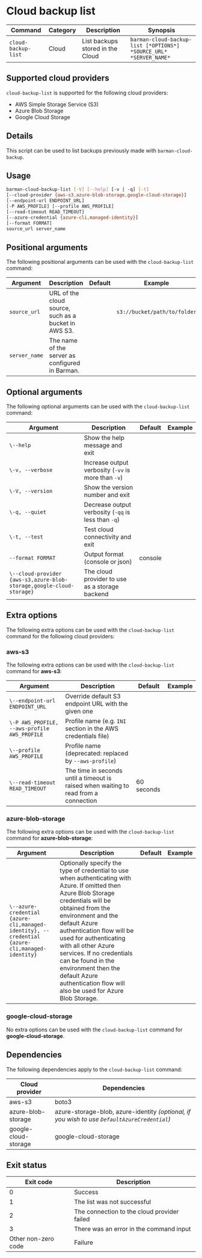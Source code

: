 # Cloud backup list

|**Command** | **Category** |  **Description**| **Synopsis**|
|------------|--------------|-----------------|----------|
|`cloud-backup-list`|Cloud|List backups stored in the Cloud|`barman-cloud-backup-list [*OPTIONS*] *SOURCE_URL* *SERVER_NAME*`|

## Supported cloud providers

`cloud-backup-list` is supported for the following cloud providers:

* AWS Simple Storage Service (S3)
* Azure Blob Storage
* Google Cloud Storage

## Details
This script can be used to list backups previously made with `barman-cloud-backup`.

## Usage

```bash
barman-cloud-backup-list [-V] [--help] [-v | -q] [-t]
[--cloud-provider {aws-s3,azure-blob-storage,google-cloud-storage}]
[--endpoint-url ENDPOINT_URL]
[-P AWS_PROFILE] [--profile AWS_PROFILE]
[--read-timeout READ_TIMEOUT]
[--azure-credential {azure-cli,managed-identity}]
[--format FORMAT]
source_url server_name
```

## Positional arguments

The following positional arguments can be used with the `cloud-backup-list` command:

|**Argument**|**Description**|**Default**|**Example**|
|------------|---------------|-----------|-----------|
|`source_url`|URL of the cloud source, such as a bucket in AWS S3.| |`s3://bucket/path/to/folder`|
|`server_name`|The name of the server as configured in Barman.| | |

## Optional arguments

The following optional arguments can be used with the `cloud-backup-list` command:

|**Argument**|**Description**|**Default**|**Example**|
|------------|---------------|-----------|-----------|
|`\--help`|Show the help message and exit| | |
|`\-v, --verbose`|Increase output verbosity (`-vv` is more than `-v`)| | |
|`\-V, --version`|Show the version number and exit| | |
|`\-q, --quiet`|Decrease output verbosity (`-qq` is less than `-q`)| | |
|`\-t, --test`|Test cloud connectivity and exit| | |
|`--format FORMAT`|Output format (console or json)|console| |
|`\--cloud-provider {aws-s3,azure-blob-storage,google-cloud-storage}`|The cloud provider to use as a storage backend| | |

## Extra options 
The following extra options can be used with the `cloud-backup-list` command for the following cloud providers:

### aws-s3

The following extra options can be used with the `cloud-backup-list` command for **aws-s3**:

|**Argument**|**Description**|**Default**|**Example**|
|------------|---------------|-----------|-----------|
|`\--endpoint-url ENDPOINT_URL`|Override default S3 endpoint URL with the given one|| |
|`\-P AWS_PROFILE, --aws-profile AWS_PROFILE`|Profile name (e.g. `INI` section in the AWS credentials file)|| |
|`\--profile AWS_PROFILE`|Profile name (deprecated: replaced by `--aws-profile`)|| |
|`\--read-timeout READ_TIMEOUT`|The time in seconds until a timeout is raised when waiting to read from a connection|60 seconds| |

### azure-blob-storage

The following extra options can be used with the `cloud-backup-list` command for **azure-blob-storage**:

|**Argument**|**Description**|**Default**|**Example**|
|------------|---------------|-----------|-----------|
|`\--azure-credential {azure-cli,managed-identity}, --credential {azure-cli,managed-identity}`|Optionally specify the type of credential to use when authenticating with Azure. If omitted then Azure Blob Storage credentials will be obtained from the environment and the default Azure authentication flow will be used for authenticating with all other Azure services. If no credentials can be found in the environment then the default Azure authentication flow will also be used for Azure Blob Storage.| | |

### google-cloud-storage

No extra options can be used with the `cloud-backup-list` command for **google-cloud-storage**.

## Dependencies

The following dependencies apply to the `cloud-backup-list` command:

|**Cloud provider**|**Dependencies**|
|------------------|----------------|
|aws-s3|boto3|
|azure-blob-storage|azure-storage-blob, azure-identity *(optional, if you wish to use `DefaultAzureCredential`)*|
|google-cloud-storage|google-cloud-storage|

## Exit status

|**Exit code**|**Description**|
|-------------|---------------|
|0|Success|
|1|The list was not successful|
|2|The connection to the cloud provider failed|
|3|There was an error in the command input|
|Other non-zero code|Failure|


